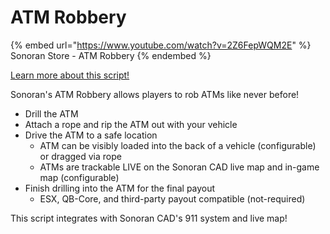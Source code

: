 # ATM Robbery

{% embed url="https://www.youtube.com/watch?v=2Z6FepWQM2E" %}
Sonoran Store - ATM Robbery
{% endembed %}

[Learn more about this script!](https://www.sonoran.store/package/5441412)

Sonoran's ATM Robbery allows players to rob ATMs like never before!

* Drill the ATM
* Attach a rope and rip the ATM out with your vehicle
* Drive the ATM to a safe location
  * ATM can be visibly loaded into the back of a vehicle (configurable) or dragged via rope
  * ATMs are trackable LIVE on the Sonoran CAD live map and in-game map (configurable)
* Finish drilling into the ATM for the final payout
  * ESX, QB-Core, and third-party payout compatible (not-required)

This script integrates with Sonoran CAD's 911 system and live map!
